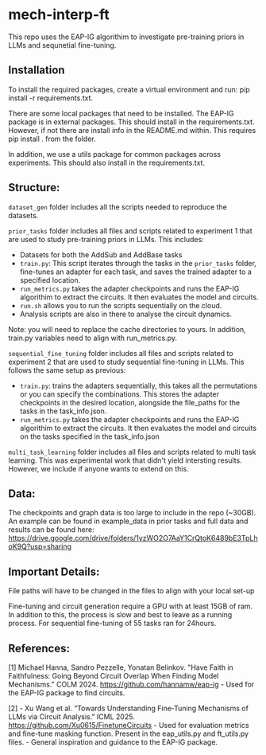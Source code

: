 # mech-interp-ft

This repo uses the EAP-IG algorithim to investigate pre-training priors in LLMs and sequnetial fine-tuning.

## Installation

To install the required packages, create a virtual environment and run: pip install -r requirements.txt. 

There are some local packages that need to be installed. The EAP-IG package is in external packages. This should install in the requirements.txt. However, if not there are install info in the README.md within. This requires pip install . from the folder. 

In addition, we use a utils package for common packages across experiments. This should also install in the requirements.txt. 

## Structure:

`dataset_gen` folder includes all the scripts needed to reproduce the datasets. 

`prior_tasks` folder includes all files and scripts related to experiment 1 that are used to study pre-training priors in LLMs. This includes:

- Datasets for both the AddSub and AddBase tasks
- `train.py`: This script iterates through the tasks in the `prior_tasks` folder, fine-tunes an adapter for each task, and saves the trained adapter to a specified location.
- `run_metrics.py` takes the adapter checkpoints and runs the EAP-IG algorithim to extract the circuits. It then evaluates the model and circuits. 
- `run.sh` allows you to run the scripts sequentially on the cloud.  
- Analysis scripts are also in there to analyse the circuit dynamics. 

Note: you will need to replace the cache directories to yours. In addition, train.py variables need to align with run_metrics.py. 

`sequential_fine_tuning` folder includes all files and scripts related to experiment 2 that are used to study sequential fine-tuning in LLMs. This follows the same setup as previous:

- `train.py`: trains the adapters sequentially, this takes all the permutations or you can specify the combinations. This stores the adapter checkpoints in the desired location, alongside the file_paths for the tasks in the task_info.json.
- `run_metrics.py` takes the adapter checkpoints and runs the EAP-IG algorithim to extract the circuits. It then evaluates the model and circuits on the tasks specified in the task_info.json

`multi_task_learning` folder includes all files and scripts related to multi task learning. This was experimental work that didn't yield intersting results. However, we include if anyone wants to extend on this. 

## Data:

The checkpoints and graph data is too large to include in the repo (~30GB). An example can be found in example_data in prior tasks and full data and results can be found here: https://drive.google.com/drive/folders/1yzWO2O7AaY1CrQtoK6489bE3TpLhoK9Q?usp=sharing 

## Important Details:
File paths will have to be changed in the files to align with your local set-up

Fine-tuning and circuit generation require a GPU with at least 15GB of ram. In addition to this, the process is slow and best to leave as a running process. For sequential fine-tuning of 55 tasks ran for 24hours. 


## References:

[1] Michael Hanna, Sandro Pezzelle, Yonatan Belinkov. "Have Faith in Faithfulness: Going Beyond Circuit Overlap When Finding Model Mechanisms."  COLM 2024. https://github.com/hannamw/eap-ig
    - Used for the EAP-IG package to find circuits. 

[2] - Xu Wang et al. “Towards Understanding Fine‑Tuning Mechanisms of LLMs via Circuit Analysis.” ICML 2025. https://github.com/Xu0615/FinetuneCircuits
    - Used for evaluation metrics and fine-tune masking function. Present in the eap_utils.py and ft_utils.py files. 
    - General inspiration and guidance to the EAP-IG package.